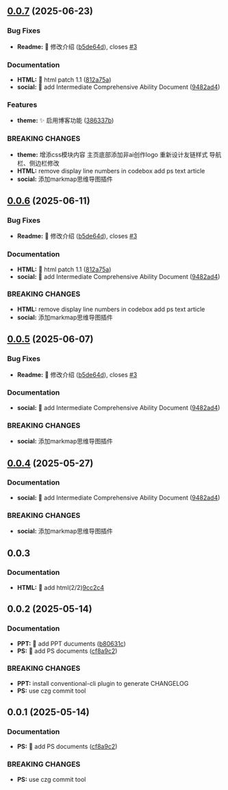 ## [0.0.7](https://github.com/passwordgloo/vientiane/compare/v0.0.2...v0.0.7) (2025-06-23)


### Bug Fixes

* **Readme:** :bug: 修改介绍 ([b5de64d](https://github.com/passwordgloo/vientiane/commit/b5de64d3a1ab6b3acc6b8852af5d0782c988736f)), closes [#3](https://github.com/passwordgloo/vientiane/issues/3)


### Documentation

* **HTML:** :memo: html patch 1.1 ([812a75a](https://github.com/passwordgloo/vientiane/commit/812a75afb3ccfe32b757c9de61604f9887a8f9c7))
* **social:** :memo: add Intermediate Comprehensive Ability Document ([9482ad4](https://github.com/passwordgloo/vientiane/commit/9482ad40c11266311c98e13c2a6d29d12609cf6c))


### Features

* **theme:** :sparkles: 启用博客功能 ([386337b](https://github.com/passwordgloo/vientiane/commit/386337b1db3f43a6e70c99dc38eb5bb631ac14d7))


### BREAKING CHANGES

* **theme:** 增添css模块内容
主页底部添加非ai创作logo
重新设计友链样式
导航栏、侧边栏修改
* **HTML:** remove display line numbers in codebox
add ps text article
* **social:** 添加markmap思维导图插件



## [0.0.6](https://github.com/passwordgloo/vientiane/compare/v0.0.2...v0.0.6) (2025-06-11)


### Bug Fixes

* **Readme:** :bug: 修改介绍 ([b5de64d](https://github.com/passwordgloo/vientiane/commit/b5de64d3a1ab6b3acc6b8852af5d0782c988736f)), closes [#3](https://github.com/passwordgloo/vientiane/issues/3)


### Documentation

* **HTML:** :memo: html patch 1.1 ([812a75a](https://github.com/passwordgloo/vientiane/commit/812a75afb3ccfe32b757c9de61604f9887a8f9c7))
* **social:** :memo: add Intermediate Comprehensive Ability Document ([9482ad4](https://github.com/passwordgloo/vientiane/commit/9482ad40c11266311c98e13c2a6d29d12609cf6c))


### BREAKING CHANGES

* **HTML:** remove display line numbers in codebox
add ps text article
* **social:** 添加markmap思维导图插件



## [0.0.5](https://github.com/passwordgloo/vientiane/compare/v0.0.2...v0.0.5) (2025-06-07)


### Bug Fixes

* **Readme:** :bug: 修改介绍 ([b5de64d](https://github.com/passwordgloo/vientiane/commit/b5de64d3a1ab6b3acc6b8852af5d0782c988736f)), closes [#3](https://github.com/passwordgloo/vientiane/issues/3)


### Documentation

* **social:** :memo: add Intermediate Comprehensive Ability Document ([9482ad4](https://github.com/passwordgloo/vientiane/commit/9482ad40c11266311c98e13c2a6d29d12609cf6c))


### BREAKING CHANGES

* **social:** 添加markmap思维导图插件



## [0.0.4](https://github.com/passwordgloo/vientiane/compare/v0.0.2...v0.0.4) (2025-05-27)


### Documentation

* **social:** :memo: add Intermediate Comprehensive Ability Document ([9482ad4](https://github.com/passwordgloo/vientiane/commit/9482ad40c11266311c98e13c2a6d29d12609cf6c))


### BREAKING CHANGES

* **social:** 添加markmap思维导图插件

## 0.0.3

### Documentation

* **HTML:** :memo: add html(2/2)[9cc2c4](https://github.com/passwordgloo/vientiane/commit/9cc2c45f608fa46a428e538cb4952d31a5f3ec06)


## 0.0.2 (2025-05-14)


### Documentation

* **PPT:** :memo: add PPT ducuments ([b80631c](https://github.com/passwordgloo/vientiane/commit/b80631cfbf4a91029ab44022861ae90c039c5144))
* **PS:** :memo: add PS documents ([cf8a9c2](https://github.com/passwordgloo/vientiane/commit/cf8a9c2035b45fb8fa98c3456e9801db06b84bb0))


### BREAKING CHANGES

* **PPT:** install conventional-cli plugin to generate CHANGELOG
* **PS:** use czg commit tool



## 0.0.1 (2025-05-14)

### Documentation

* **PS:** :memo: add PS documents ([cf8a9c2](https://github.com/passwordgloo/vientiane/commit/cf8a9c2035b45fb8fa98c3456e9801db06b84bb0))


### BREAKING CHANGES

* **PS:** use czg commit tool








